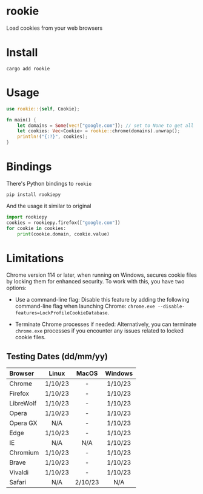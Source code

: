 # rookie
Load cookies from your web browsers

# Install
```shell
cargo add rookie
```

# Usage
```rust
use rookie::{self, Cookie};

fn main() {
    let domains = Some(vec!["google.com"]); // set to None to get all
    let cookies: Vec<Cookie> = rookie::chrome(domains).unwrap();
    println!("{:?}", cookies);
}
```


# Bindings
There's Python bindings to `rookie`
```shell
pip install rookiepy
```
And the usage it similar to original
```python
import rookiepy
cookies = rookiepy.firefox(["google.com"])
for cookie in cookies:
    print(cookie.domain, cookie.value)
```

# Limitations
Chrome version 114 or later, when running on Windows, secures cookie files by locking them for enhanced security. To work with this, you have two options:

- Use a command-line flag: 
Disable this feature by adding the following command-line flag when launching Chrome: `chrome.exe --disable-features=LockProfileCookieDatabase`.

- Terminate Chrome processes if needed: Alternatively, you can terminate `chrome.exe` processes if you encounter any issues related to locked cookie files.



## Testing Dates  (dd/mm/yy)

Browser  |  Linux   |  MacOS   | Windows  |
:------  | :------: | :------: | :------: |
Chrome   | 1/10/23  |    -     |  1/10/23 |
Firefox  | 1/10/23  |    -     |  1/10/23 |
LibreWolf| 1/10/23  |    -     |  1/10/23 |
Opera    | 1/10/23  |    -     |  1/10/23 |
Opera GX |   N/A    |    -     |  1/10/23 |
Edge     | 1/10/23  |    -     |  1/10/23 |
IE       |   N/A    |   N/A    |  1/10/23 |
Chromium | 1/10/23  |    -     |  1/10/23 |
Brave    | 1/10/23  |    -     |  1/10/23 |
Vivaldi  | 1/10/23  |    -     |  1/10/23 |
Safari   |   N/A    |  2/10/23 |    N/A   |
